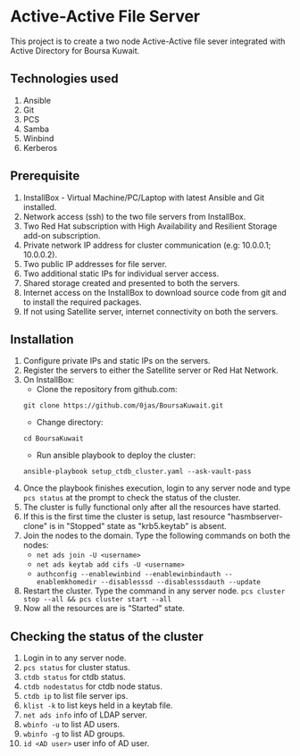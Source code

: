 # Active-Active File Server

This project is to create a two node Active-Active file sever integrated with Active Directory for Boursa Kuwait. 

## Technologies used
1. Ansible
2. Git
3. PCS
4. Samba
5. Winbind
6. Kerberos

## Prerequisite
1. InstallBox - Virtual Machine/PC/Laptop with latest Ansible and Git installed.
2. Network access (ssh) to the two file servers from InstallBox.
3. Two Red Hat subscription with High Availability and Resilient Storage add-on subscription.
4. Private network IP address for cluster communication (e.g: 10.0.0.1; 10.0.0.2).
5. Two public IP addresses for file server.
6. Two additional static IPs for individual server access.
7. Shared storage created and presented to both the servers.
8. Internet access on the InstallBox to download source code from git and to install the required packages.
9. If not using Satellite server, internet connectivity on both the servers.

## Installation
1. Configure private IPs and static IPs on the servers.
2. Register the servers to either the Satellite server or Red Hat Network.
3. On InstallBox:
 	* Clone the repository from github.com: 
	```
	git clone https://github.com/0jas/BoursaKuwait.git
	```
	* Change directory: 
	```
	cd BoursaKuwait
	```
	* Run ansible playbook to deploy the cluster: 
	```
	ansible-playbook setup_ctdb_cluster.yaml --ask-vault-pass
	```
4. Once the playbook finishes execution, login to any server node and type ```pcs status``` at the prompt to check the status of the cluster.
5. The cluster is fully functional only after all the resources have started.
6. If this is the first time the cluster is setup, last resource "hasmbserver-clone" is in "Stopped" state as "krb5.keytab" is absent.
7. Join the nodes to the domain. Type the following commands on both the nodes: 
	* ```net ads join -U <username>```
	* ```net ads keytab add cifs -U <username>```
	* ```authconfig --enablewinbind --enablewinbindauth --enablemkhomedir --disablesssd --disablesssdauth --update```
8. Restart the cluster. Type the command in any server node. ```pcs cluster stop --all && pcs cluster start --all```
9. Now all the resources are is "Started" state.

## Checking the status of the cluster

1. Login in to any server node.
2. ```pcs status``` for cluster status.
3. ```ctdb status``` for ctdb status.
4. ```ctdb nodestatus``` for ctdb node status.
5. ```ctdb ip``` to list file server ips.
6. ```klist -k``` to list keys held in a keytab file. 
7. ```net ads info``` info of LDAP server.
8. ```wbinfo -u``` to list AD users.
9. ```wbinfo -g``` to list AD groups.
10. ```id <AD user>``` user info of AD user.

